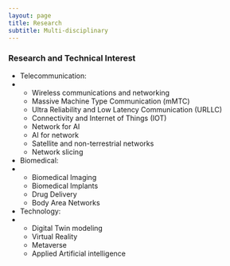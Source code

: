 ```yaml
---
layout: page
title: Research
subtitle: Multi-disciplinary
---
```

### Research and Technical Interest
- Telecommunication:
- - Wireless communications and networking
  - Massive Machine Type Communication (mMTC)
  - Ultra Reliability and Low Latency Communication (URLLC)
  - Connectivity and Internet of Things (IOT)
  - Network for AI
  - AI for network
  - Satellite and non-terrestrial networks
  - Network slicing
- Biomedical:
- - Biomedical Imaging
  - Biomedical Implants
  - Drug Delivery
  - Body Area Networks
- Technology:
- - Digital Twin modeling
  - Virtual Reality
  - Metaverse
  - Applied Artificial intelligence

